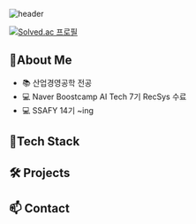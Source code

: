 ![header](https://capsule-render.vercel.app/api?type=waving&color=dcc5b2&height=300&section=header&text=Good%20to%20see%20you%20%F0%9F%A4%97&fontColor=faf7f3)

[![Solved.ac
프로필](http://mazassumnida.wtf/api/v2/generate_badge?boj=baekus2209{백우성})](https://solved.ac/baekus2209)

  ## 🚀About Me
  - 📚 산업경영공학 전공
  - 💻 Naver Boostcamp AI Tech 7기 RecSys 수료
  - 💻 SSAFY 14기 ~ing 

  ## 🔧Tech Stack

  ## 🛠️ Projects

  ## 📫 Contact


<!--
**13aek/13aek** is a ✨ _special_ ✨ repository because its `README.md` (this file) appears on your GitHub profile.

Here are some ideas to get you started:

- 🔭 I’m currently working on ...
- 🌱 I’m currently learning ...
- 👯 I’m looking to collaborate on ...
- 🤔 I’m looking for help with ...
- 💬 Ask me about ...
- 📫 How to reach me: ...
- 😄 Pronouns: ...
- ⚡ Fun fact: ...
-->
